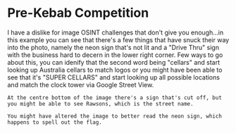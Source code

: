 Pre-Kebab Competition
============

I have a dislike for image OSINT challenges that don't give you enough...in this example you can see that there's a few things that have snuck their way into the photo, namely the neon sign that's not lit and a "Drive Thru" sign with the business hard to decern in the lower right corner. Few ways to go about this, you can idenify that the second word being "cellars" and start looking up Australia cellars to match logos or you might have been able to see that it's "SUPER CELLARS" and start looking up all possible locations and match the clock tower via Google Street View.
	
	At the centre bottom of the image there's a sign that's cut off, but you might be able to see Rawsons, which is the street name.
	
	You might have altered the image to better read the neon sign, which happens to spell out the flag.
